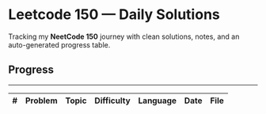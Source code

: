 # Leetcode 150 — Daily Solutions

Tracking my **NeetCode 150** journey with clean solutions, notes, and an auto-generated progress table.

## Progress
---

<!-- AUTOGEN:START -->

| # | Problem | Topic | Difficulty | Language | Date | File |
|---|---------|-------|------------|----------|------|------|

<!-- AUTOGEN:END -->
